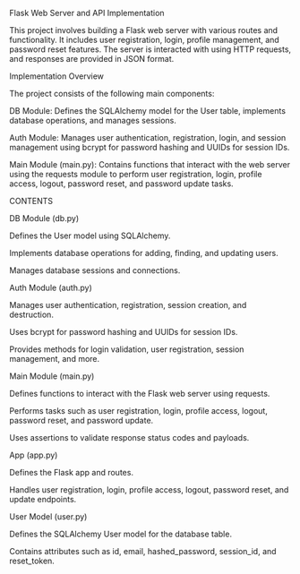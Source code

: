 Flask Web Server and API Implementation

This project involves building a Flask web server with various routes and functionality. It includes user registration, login, profile management, and password reset features. The server is interacted with using HTTP requests, and responses are provided in JSON format.

Implementation Overview

The project consists of the following main components:

DB Module: Defines the SQLAlchemy model for the User table, implements database operations, and manages sessions.

Auth Module: Manages user authentication, registration, login, and session management using bcrypt for password hashing and UUIDs for session IDs.

Main Module (main.py): Contains functions that interact with the web server using the requests module to perform user registration, login, profile access, logout, password reset, and password update tasks.

CONTENTS

DB Module (db.py)

Defines the User model using SQLAlchemy.

Implements database operations for adding, finding, and updating users.

Manages database sessions and connections.

Auth Module (auth.py)

Manages user authentication, registration, session creation, and destruction.

Uses bcrypt for password hashing and UUIDs for session IDs.

Provides methods for login validation, user registration, session management, and more.

Main Module (main.py)

Defines functions to interact with the Flask web server using requests.

Performs tasks such as user registration, login, profile access, logout, password reset, and password update.

Uses assertions to validate response status codes and payloads.

App (app.py)

Defines the Flask app and routes.

Handles user registration, login, profile access, logout, password reset, and update endpoints.

User Model (user.py)

Defines the SQLAlchemy User model for the database table.

Contains attributes such as id, email, hashed_password, session_id, and reset_token.
